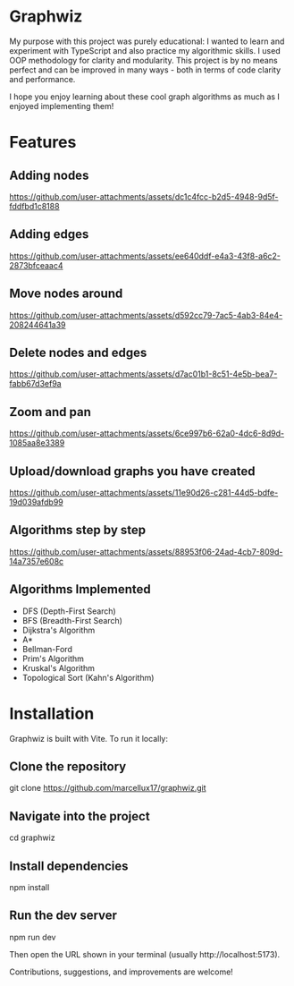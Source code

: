 # Graphwiz
My purpose with this project was purely educational:
I wanted to learn and experiment with TypeScript and also practice my algorithmic skills. I used OOP methodology for clarity and modularity.
This project is by no means perfect and can be improved in many ways - both in terms of code clarity and performance.

I hope you enjoy learning about these cool graph algorithms as much as I enjoyed implementing them!

# Features
## Adding nodes
https://github.com/user-attachments/assets/dc1c4fcc-b2d5-4948-9d5f-fddfbd1c8188
## Adding edges
https://github.com/user-attachments/assets/ee640ddf-e4a3-43f8-a6c2-2873bfceaac4
## Move nodes around
https://github.com/user-attachments/assets/d592cc79-7ac5-4ab3-84e4-208244641a39
## Delete nodes and edges
https://github.com/user-attachments/assets/d7ac01b1-8c51-4e5b-bea7-fabb67d3ef9a
## Zoom and pan
https://github.com/user-attachments/assets/6ce997b6-62a0-4dc6-8d9d-1085aa8e3389
## Upload/download graphs you have created
https://github.com/user-attachments/assets/11e90d26-c281-44d5-bdfe-19d039afdb99
## Algorithms step by step
https://github.com/user-attachments/assets/88953f06-24ad-4cb7-809d-14a7357e608c

## Algorithms Implemented

- DFS (Depth-First Search)
- BFS (Breadth-First Search)
- Dijkstra's Algorithm
- A*
- Bellman-Ford
- Prim's Algorithm
- Kruskal's Algorithm
- Topological Sort (Kahn's Algorithm)

# Installation
Graphwiz is built with Vite. To run it locally:

## Clone the repository
git clone https://github.com/marcellux17/graphwiz.git

## Navigate into the project
cd graphwiz

## Install dependencies
npm install

## Run the dev server
npm run dev

Then open the URL shown in your terminal (usually http://localhost:5173).


Contributions, suggestions, and improvements are welcome!
